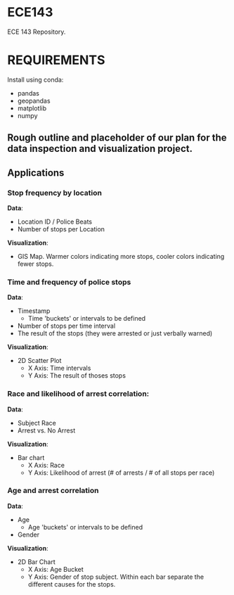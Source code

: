 # ECE143
ECE 143 Repository.

# REQUIREMENTS

Install using conda:
- pandas
- geopandas
- matplotlib
- numpy

## Rough outline and placeholder of our plan for the data inspection and visualization project.

## Applications

### Stop frequency by location
**Data**:
- Location ID / Police Beats
- Number of stops per Location

**Visualization**:
- GIS Map. Warmer colors indicating more stops, cooler colors indicating fewer stops.

### Time and frequency of police stops
**Data**:
- Timestamp
    - Time 'buckets' or intervals to be defined
- Number of stops per time interval
- The result of the stops (they were arrested or just verbally warned)

**Visualization**:
- 2D Scatter Plot
    - X Axis: Time intervals
    - Y Axis: The result of thoses stops

### Race and likelihood of arrest correlation:
**Data**:
- Subject Race
- Arrest vs. No Arrest

**Visualization**:
- Bar chart
    - X Axis: Race
    - Y Axis: Likelihood of arrest (# of arrests / # of all stops per race)

### Age and arrest correlation
**Data**:
- Age
    - Age 'buckets' or intervals to be defined
- Gender

**Visualization**:
- 2D Bar Chart
    - X Axis: Age Bucket
    - Y Axis: Gender of stop subject. Within each bar separate the different causes for the stops.
